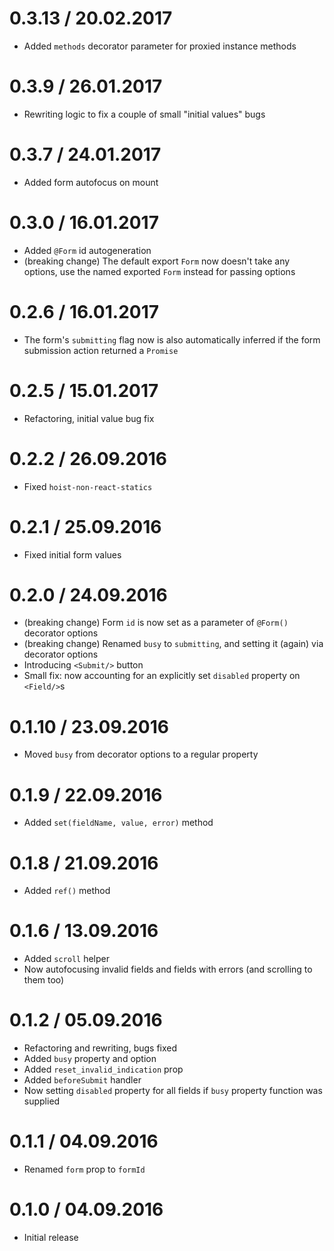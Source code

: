 0.3.13 / 20.02.2017
==================

  * Added `methods` decorator parameter for proxied instance methods

0.3.9 / 26.01.2017
==================

  * Rewriting logic to fix a couple of small "initial values" bugs

0.3.7 / 24.01.2017
==================

  * Added form autofocus on mount

0.3.0 / 16.01.2017
==================

  * Added `@Form` id autogeneration
  * (breaking change) The default export `Form` now doesn't take any options, use the named exported `Form` instead for passing options

0.2.6 / 16.01.2017
==================

  * The form's `submitting` flag now is also automatically inferred if the form submission action returned a `Promise`

0.2.5 / 15.01.2017
==================

  * Refactoring, initial value bug fix

0.2.2 / 26.09.2016
==================

  * Fixed `hoist-non-react-statics`

0.2.1 / 25.09.2016
==================

  * Fixed initial form values

0.2.0 / 24.09.2016
==================

  * (breaking change) Form `id` is now set as a parameter of `@Form()` decorator options
  * (breaking change) Renamed `busy` to `submitting`, and setting it (again) via decorator options
  * Introducing `<Submit/>` button
  * Small fix: now accounting for an explicitly set `disabled` property on `<Field/>`s

0.1.10 / 23.09.2016
==================

  * Moved `busy` from decorator options to a regular property

0.1.9 / 22.09.2016
==================

  * Added `set(fieldName, value, error)` method

0.1.8 / 21.09.2016
==================

  * Added `ref()` method

0.1.6 / 13.09.2016
==================

  * Added `scroll` helper
  * Now autofocusing invalid fields and fields with errors (and scrolling to them too)

0.1.2 / 05.09.2016
==================

  * Refactoring and rewriting, bugs fixed
  * Added `busy` property and option
  * Added `reset_invalid_indication` prop
  * Added `beforeSubmit` handler
  * Now setting `disabled` property for all fields if `busy` property function was supplied

0.1.1 / 04.09.2016
==================

  * Renamed `form` prop to `formId`

0.1.0 / 04.09.2016
==================

  * Initial release